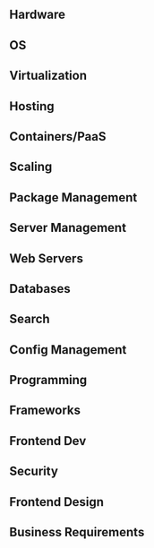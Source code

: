 ## Hardware

## OS

## Virtualization

## Hosting

## Containers/PaaS

## Scaling

## Package Management

## Server Management

## Web Servers

## Databases

## Search

## Config Management

## Programming

## Frameworks

## Frontend Dev

## Security

## Frontend Design

## Business Requirements
